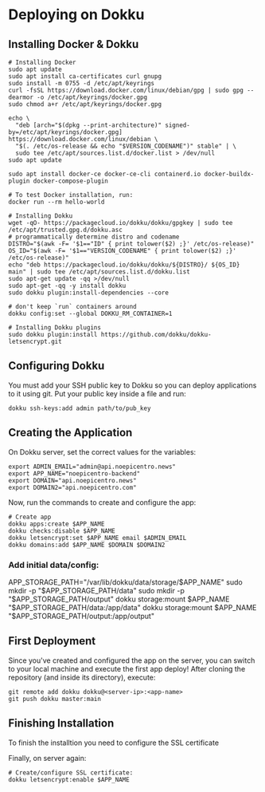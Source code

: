 # Deploying on Dokku

## Installing Docker & Dokku

```shell
# Installing Docker
sudo apt update
sudo apt install ca-certificates curl gnupg
sudo install -m 0755 -d /etc/apt/keyrings
curl -fsSL https://download.docker.com/linux/debian/gpg | sudo gpg --dearmor -o /etc/apt/keyrings/docker.gpg
sudo chmod a+r /etc/apt/keyrings/docker.gpg

echo \
  "deb [arch="$(dpkg --print-architecture)" signed-by=/etc/apt/keyrings/docker.gpg] https://download.docker.com/linux/debian \
  "$(. /etc/os-release && echo "$VERSION_CODENAME")" stable" | \
  sudo tee /etc/apt/sources.list.d/docker.list > /dev/null
sudo apt update

sudo apt install docker-ce docker-ce-cli containerd.io docker-buildx-plugin docker-compose-plugin

# To test Docker installation, run:
docker run --rm hello-world

# Installing Dokku
wget -qO- https://packagecloud.io/dokku/dokku/gpgkey | sudo tee /etc/apt/trusted.gpg.d/dokku.asc
# programmatically determine distro and codename
DISTRO="$(awk -F= '$1=="ID" { print tolower($2) ;}' /etc/os-release)"
OS_ID="$(awk -F= '$1=="VERSION_CODENAME" { print tolower($2) ;}' /etc/os-release)"
echo "deb https://packagecloud.io/dokku/dokku/${DISTRO}/ ${OS_ID} main" | sudo tee /etc/apt/sources.list.d/dokku.list
sudo apt-get update -qq >/dev/null
sudo apt-get -qq -y install dokku
sudo dokku plugin:install-dependencies --core

# don't keep `run` containers around
dokku config:set --global DOKKU_RM_CONTAINER=1

# Installing Dokku plugins
sudo dokku plugin:install https://github.com/dokku/dokku-letsencrypt.git
```

## Configuring Dokku

You must add your SSH public key to Dokku so you can deploy applications to it
using git. Put your public key inside a file and run:

```shell
dokku ssh-keys:add admin path/to/pub_key
```

## Creating the Application

On Dokku server, set the correct values for the variables:

```shell
export ADMIN_EMAIL="admin@api.noepicentro.news"
export APP_NAME="noepicentro-backend"
export DOMAIN="api.noepicentro.news"
export DOMAIN2="api.noepicentro.com"
```

Now, run the commands to create and configure the app:

```shell
# Create app
dokku apps:create $APP_NAME
dokku checks:disable $APP_NAME
dokku letsencrypt:set $APP_NAME email $ADMIN_EMAIL
dokku domains:add $APP_NAME $DOMAIN $DOMAIN2
```

### Add initial data/config:
APP_STORAGE_PATH="/var/lib/dokku/data/storage/$APP_NAME"
sudo mkdir -p "$APP_STORAGE_PATH/data"
sudo mkdir -p "$APP_STORAGE_PATH/output"
dokku storage:mount $APP_NAME "$APP_STORAGE_PATH/data:/app/data"
dokku storage:mount $APP_NAME "$APP_STORAGE_PATH/output:/app/output"

## First Deployment

Since you've created and configured the app on the server, you can switch to
your local machine and execute the first app deploy! After cloning the
repository (and inside its directory), execute:

```shell
git remote add dokku dokku@<server-ip>:<app-name>
git push dokku master:main
```

## Finishing Installation

To finish the installtion you need to configure the SSL certificate

Finally, on server again:

```shell
# Create/configure SSL certificate:
dokku letsencrypt:enable $APP_NAME
```

